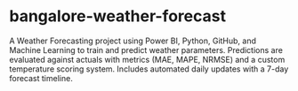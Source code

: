 # bangalore-weather-forecast
A Weather Forecasting project using Power BI, Python, GitHub, and Machine Learning to train and predict weather parameters. Predictions are evaluated against actuals with metrics (MAE, MAPE, NRMSE) and a custom temperature scoring system. Includes automated daily updates with a 7-day forecast timeline.
